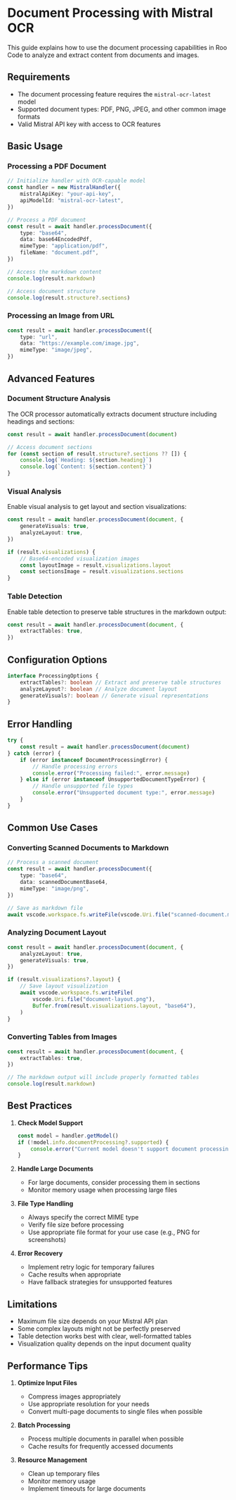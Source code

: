 # Document Processing with Mistral OCR

This guide explains how to use the document processing capabilities in Roo Code to analyze and extract content from documents and images.

## Requirements

- The document processing feature requires the `mistral-ocr-latest` model
- Supported document types: PDF, PNG, JPEG, and other common image formats
- Valid Mistral API key with access to OCR features

## Basic Usage

### Processing a PDF Document

```typescript
// Initialize handler with OCR-capable model
const handler = new MistralHandler({
	mistralApiKey: "your-api-key",
	apiModelId: "mistral-ocr-latest",
})

// Process a PDF document
const result = await handler.processDocument({
	type: "base64",
	data: base64EncodedPdf,
	mimeType: "application/pdf",
	fileName: "document.pdf",
})

// Access the markdown content
console.log(result.markdown)

// Access document structure
console.log(result.structure?.sections)
```

### Processing an Image from URL

```typescript
const result = await handler.processDocument({
	type: "url",
	data: "https://example.com/image.jpg",
	mimeType: "image/jpeg",
})
```

## Advanced Features

### Document Structure Analysis

The OCR processor automatically extracts document structure including headings and sections:

```typescript
const result = await handler.processDocument(document)

// Access document sections
for (const section of result.structure?.sections ?? []) {
	console.log(`Heading: ${section.heading}`)
	console.log(`Content: ${section.content}`)
}
```

### Visual Analysis

Enable visual analysis to get layout and section visualizations:

```typescript
const result = await handler.processDocument(document, {
	generateVisuals: true,
	analyzeLayout: true,
})

if (result.visualizations) {
	// Base64-encoded visualization images
	const layoutImage = result.visualizations.layout
	const sectionsImage = result.visualizations.sections
}
```

### Table Detection

Enable table detection to preserve table structures in the markdown output:

```typescript
const result = await handler.processDocument(document, {
	extractTables: true,
})
```

## Configuration Options

```typescript
interface ProcessingOptions {
	extractTables?: boolean // Extract and preserve table structures
	analyzeLayout?: boolean // Analyze document layout
	generateVisuals?: boolean // Generate visual representations
}
```

## Error Handling

```typescript
try {
	const result = await handler.processDocument(document)
} catch (error) {
	if (error instanceof DocumentProcessingError) {
		// Handle processing errors
		console.error("Processing failed:", error.message)
	} else if (error instanceof UnsupportedDocumentTypeError) {
		// Handle unsupported file types
		console.error("Unsupported document type:", error.message)
	}
}
```

## Common Use Cases

### Converting Scanned Documents to Markdown

```typescript
// Process a scanned document
const result = await handler.processDocument({
	type: "base64",
	data: scannedDocumentBase64,
	mimeType: "image/png",
})

// Save as markdown file
await vscode.workspace.fs.writeFile(vscode.Uri.file("scanned-document.md"), Buffer.from(result.markdown))
```

### Analyzing Document Layout

```typescript
const result = await handler.processDocument(document, {
	analyzeLayout: true,
	generateVisuals: true,
})

if (result.visualizations?.layout) {
	// Save layout visualization
	await vscode.workspace.fs.writeFile(
		vscode.Uri.file("document-layout.png"),
		Buffer.from(result.visualizations.layout, "base64"),
	)
}
```

### Converting Tables from Images

```typescript
const result = await handler.processDocument(document, {
	extractTables: true,
})

// The markdown output will include properly formatted tables
console.log(result.markdown)
```

## Best Practices

1. **Check Model Support**

    ```typescript
    const model = handler.getModel()
    if (!model.info.documentProcessing?.supported) {
    	console.error("Current model doesn't support document processing")
    }
    ```

2. **Handle Large Documents**

    - For large documents, consider processing them in sections
    - Monitor memory usage when processing large files

3. **File Type Handling**

    - Always specify the correct MIME type
    - Verify file size before processing
    - Use appropriate file format for your use case (e.g., PNG for screenshots)

4. **Error Recovery**
    - Implement retry logic for temporary failures
    - Cache results when appropriate
    - Have fallback strategies for unsupported features

## Limitations

- Maximum file size depends on your Mistral API plan
- Some complex layouts might not be perfectly preserved
- Table detection works best with clear, well-formatted tables
- Visualization quality depends on the input document quality

## Performance Tips

1. **Optimize Input Files**

    - Compress images appropriately
    - Use appropriate resolution for your needs
    - Convert multi-page documents to single files when possible

2. **Batch Processing**

    - Process multiple documents in parallel when possible
    - Cache results for frequently accessed documents

3. **Resource Management**
    - Clean up temporary files
    - Monitor memory usage
    - Implement timeouts for large documents
